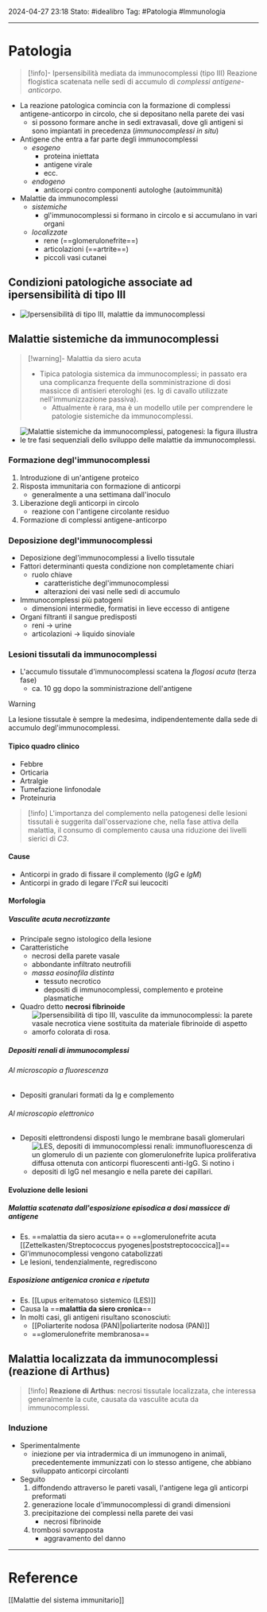 2024-04-27 23:18
Stato: #idealibro 
Tag: #Patologia #Immunologia 

---
# Patologia
>[!info]- Ipersensibilità mediata da immunocomplessi (tipo III)
> Reazione flogistica scatenata nelle sedi di accumulo di *complessi antigene-anticorpo*.
- La reazione patologica comincia con la formazione di complessi antigene-anticorpo in circolo, che si depositano nella parete dei vasi
	- si possono formare anche in sedi extravasali, dove gli antigeni si sono impiantati in precedenza (*immunocomplessi in situ*)
- Antigene che entra a far parte degli immunocomplessi
	- *esogeno*
		- proteina iniettata
		- antigene virale
		- ecc.
	- *endogeno*
		- anticorpi contro componenti autologhe (autoimmunità)
- Malattie da immunocomplessi
	- *sistemiche*
		- gl'immunocomplessi si formano in circolo e si accumulano in vari organi
	- *localizzate*
		- rene (==glomerulonefrite==)
		- articolazioni (==artrite==)
		- piccoli vasi cutanei
## Condizioni patologiche associate ad ipersensibilità di tipo III
- ![Ipersensibilità di tipo III, malattie da immunocomplessi](https://i.imgur.com/32YuCwf.png)
## Malattie sistemiche da immunocomplessi
>[!warning]- Malattia da siero acuta
> - Tipica patologia sistemica da immunocomplessi; in passato era una complicanza frequente della somministrazione di dosi massicce di antisieri eterologhi (es. Ig di cavallo utilizzate nell'immunizzazione passiva).
> 	- Attualmente è rara, ma è un modello utile per comprendere le patologie sistemiche da immunocomplessi.
- ![Malattie sistemiche da immunocomplessi, patogenesi: la figura illustra le tre fasi sequenziali dello sviluppo delle malattie da immunocomplessi.](https://i.imgur.com/pxFN8yJ.png)
### Formazione degl'immunocomplessi
1. Introduzione di un'antigene proteico
2. Risposta immunitaria con formazione di anticorpi
	- generalmente a una settimana dall'inoculo
3. Liberazione degli anticorpi in circolo
	- reazione con l'antigene circolante residuo
4. Formazione di complessi antigene-anticorpo
### Deposizione degl'immunocomplessi
- Deposizione degl'immunocomplessi a livello tissutale
- Fattori determinanti questa condizione non completamente chiari
	- ruolo chiave
		- caratteristiche degl'immunocomplessi
		- alterazioni dei vasi nelle sedi di accumulo
- Immunocomplessi più patogeni
	- dimensioni intermedie, formatisi in lieve eccesso di antigene
- Organi filtranti il sangue predisposti
	- reni → urine
	- articolazioni → liquido sinoviale
### Lesioni tissutali da immunocomplessi
- L'accumulo tissutale d'immunocomplessi scatena la *flogosi acuta* (terza fase)
	- ca. 10 gg dopo la somministrazione dell'antigene
>[!warning]
> La lesione tissutale è sempre la medesima, indipendentemente dalla sede di accumulo degl'immunocomplessi.
#### Tipico quadro clinico
- Febbre
- Orticaria
- Artralgie
- Tumefazione linfonodale
- Proteinuria
>[!info]
> L'importanza del complemento nella patogenesi delle lesioni tissutali è suggerita dall'osservazione che, nella fase attiva della malattia, il consumo di complemento causa una riduzione dei livelli sierici di *C3*.
#### Cause
- Anticorpi in grado di fissare il complemento (*IgG* e *IgM*)
- Anticorpi in grado di legare l'*FcR* sui leucociti
#### Morfologia
##### Vasculite acuta necrotizzante
- Principale segno istologico della lesione
- Caratteristiche
	- necrosi della parete vasale
	- abbondante infiltrato neutrofili
	- *massa eosinofila distinta*
		- tessuto necrotico
		- depositi di immunocomplessi, complemento e proteine plasmatiche
- Quadro detto **necrosi fibrinoide**
	- ![Ipersensibilità di tipo III, vasculite da immunocomplessi: la parete vasale necrotica viene sostituita da materiale fibrinoide di aspetto amorfo colorata di rosa.](https://i.imgur.com/0gaZI79.png)
##### Depositi renali di immunocomplessi
###### Al microscopio a fluorescenza
- Depositi granulari formati da Ig e complemento
###### Al microscopio elettronico
- Depositi elettrondensi disposti lungo le membrane basali glomerulari
	- ![LES, depositi di immunocomplessi renali: immunofluorescenza di un glomerulo di un paziente con glomerulonefrite lupica proliferativa diffusa ottenuta con anticorpi fluorescenti anti-IgG. Si notino i depositi di IgG nel mesangio e nella parete dei capillari.](https://i.imgur.com/xGHZSIg.png)
#### Evoluzione delle lesioni
##### Malattia scatenata dall'esposizione episodica a dosi massicce di antigene
- Es. ==malattia da siero acuta== o ==glomerulonefrite acuta [[Zettelkasten/Streptococcus pyogenes|poststreptococcica]]==
- Gl'immunocomplessi vengono catabolizzati
- Le lesioni, tendenzialmente, regrediscono
##### Esposizione antigenica cronica e ripetuta
- Es. [[Lupus eritematoso sistemico (LES)]]
- Causa la ==**malattia da siero cronica**==
- In molti casi, gli antigeni risultano sconosciuti:
	- [[Poliarterite nodosa (PAN)|poliarterite nodosa (PAN)]]
	- ==glomerulonefrite membranosa==
## Malattia localizzata da immunocomplessi (reazione di Arthus)
>[!info]
> **Reazione di Arthus**: necrosi tissutale localizzata, che interessa generalmente la cute, causata da vasculite acuta da immunocomplessi.
### Induzione
- Sperimentalmente
	- iniezione per via intradermica di un immunogeno in animali, precedentemente immunizzati con lo stesso antigene, che abbiano sviluppato anticorpi circolanti
- Seguito
	1. diffondendo attraverso le pareti vasali, l'antigene lega gli anticorpi preformati
	2. generazione locale d'immunocomplessi di grandi dimensioni
	3. precipitazione dei complessi nella parete dei vasi
		- necrosi fibrinoide
	4. trombosi sovrapposta
		- aggravamento del danno






---
# Reference
[[Malattie del sistema immunitario]]